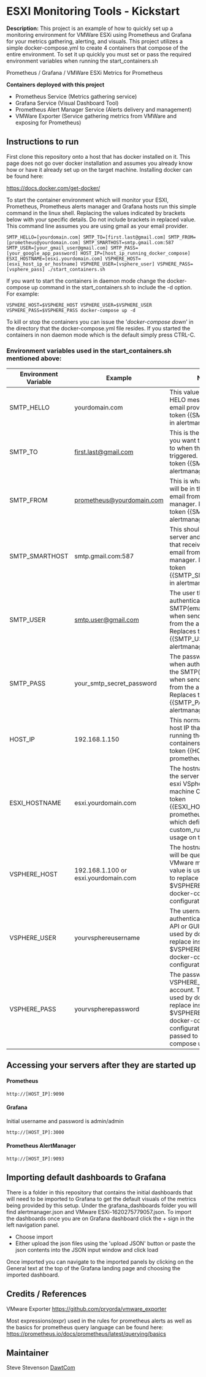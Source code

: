 
# ESXI Monitoring Tools - Kickstart

**Description:** This project is an example of how to quickly set up a monitoring environment for VMWare ESXi using Prometheus and Grafana for your metrics gathering, alerting, and visuals.   This project utilizes a simple docker-compose.yml to create 4 containers that compose of the entire environment.  To set it up quickly you must set or pass the required environment variables when running the start_containers.sh

Prometheus / Grafana / VMWare ESXi Metrics for Prometheus

**Containers deployed with this project**

 - Prometheus Service (Metrics gathering service)
 - Grafana Service (Visual Dashboard Tool)
 - Prometheus Alert Manager Service (Alerts delivery and management)
 - VMWare Exporter (Service gathering metrics from VMWare and exposing for Prometheus)


  
  ## Instructions to run
  
  First clone this repository onto a host that has docker installed on it.  This page does not go over docker installation and assumes you already know how or have it already set up on the target machine.  Installing docker can be found here: 
  
https://docs.docker.com/get-docker/

To start the container environment which will monitor your ESXI, Prometheus, Prometheus alerts manager and Grafana hosts run this simple command in the linux shell.  Replacing the values indicated by brackets below with your specific details.  Do not include brackets in replaced value.  This command line assumes you are using gmail as your email provider.

    SMTP_HELLO=[yourdomain.com] SMTP_TO=[first.last@gmail.com] SMTP_FROM=[prometheus@yourdomain.com] SMTP_SMARTHOST=smtp.gmail.com:587 SMTP_USER=[your_gmail_user@gmail.com] SMTP_PASS=[your_google_app_password] HOST_IP=[host_ip_running_docker_compose] ESXI_HOSTNAME=[esxi.yourdomain.com] VSPHERE_HOST=[esxi_host_ip_or_hostname] VSPHERE_USER=[vsphere_user] VSPHERE_PASS=[vsphere_pass] ./start_containers.sh

If you want to start the containers in daemon mode change the docker-compose up command in the start_containers.sh to include the -d option.  For example:

    VSPHERE_HOST=$VSPHERE_HOST VSPHERE_USER=$VSPHERE_USER VSPHERE_PASS=$VSPHERE_PASS docker-compose up -d

To kill or stop the containers you can issue the '*docker-compose down*' in the directory that the docker-compose.yml file resides. If you started the containers in non daemon mode which is the default simply press CTRL-C.


### Environment variables used in the start_containers.sh mentioned above:
|Environment Variable| Example| Notes |
|--|--|--|
| SMTP_HELLO |  yourdomain.com | This value is used in the HELO message to the email provider. Replaces token {{SMTP_HELLO}} in alertmanager.yml.tpl. |
| SMTP_TO | first.last@gmail.com | This is the email address you want the alerts sent to when they are triggered.  Replaces token {{SMTP_TO}} in alertmanager.yml.tpl |
| SMTP_FROM | prometheus@yourdomain.com | This is what the from line will be in the received email from the alerts manager. Replaces token {{SMTP_FROM}} in alertmanager.yml.tpl |
| SMTP_SMARTHOST | smtp.gmail.com:587 | This should be the server and port number that receives the SMTP email from the alerts manager.  Replaces token {{SMTP_SMARTHOST}} in alertmanager.yml.tpl |
| SMTP_USER | smtp.user@gmail.com | The user that will authenticate with the SMTP(email) server when sending an email from the alerts manager. Replaces token {{SMTP_USER}} in alertmanager.yml.tpl |
| SMTP_PASS | your_smtp_secret_password | The password to use when authenticating with the SMTP(email) server when sending an email from the alerts manager. Replaces token {{SMTP_PASS}} in alertmanager.yml.tpl |
| HOST_IP | 192.168.1.150 | This normally will be the host IP that you are running these docker containers on. Replaces token {{HOST_IP}} in prometheus.yml.tpl  |
| ESXI_HOSTNAME | esxi.yourdomain.com | The hostname or IP of the server hosting the esxi VSphere virtual machine OS. Replaces token {{ESXI_HOSTNAME}} in prometheus_rules.yml.tpl which defines a custom_rule for CPU usage on the esxi host.|
| VSPHERE_HOST | 192.168.1.100 or esxi.yourdomain.com | The hostname or ip that will be queried for VMware metrics. This value is used by docker to replace instances of $VSPHERE_HOST in the docker-compose.yml configuration |
| VSPHERE_USER | yourvsphereusername | The username used to authenticate to VSphere API or GUI. This value is used by docker to replace instances of $VSPHERE_USER in the docker-compose.yml configuration.  |
| VSPHERE_PASS | yourvspherepassword | The password for the VSPHERE_USER account. This value is used by docker to replace instances of $VSPHERE_PASS in the docker-compose.yml configuration and is passed to the docker-compose up command.  |

## Accessing your servers after they are started up

#### Prometheus
    http://[HOST_IP]:9090

#### Grafana 

Initial username and password is admin/admin

    http://[HOST_IP]:3000

#### Prometheus AlertManager

    http://[HOST_IP]:9093

## Importing default dashboards to Grafana

There is a folder in this repository that contains the initial dashboards that will need to be imported to Grafana to get the default visuals of the metrics being provided by this setup.  Under the grafana_dashboards folder you will find alertmanager.json and VMware ESXi-1620275779057.json.  To import the dashboards once you are on Grafana dashboard click the + sign in the left navigation panel.   

 - Choose import
 - Either upload the json files using the 'upload JSON' button or paste the json contents into the JSON input window and click load

Once imported you can navigate to the imported panels by clicking on the General text at the top of the Grafana landing page and choosing the imported dashboard.

## Credits / References
VMware Exporter
     https://github.com/pryorda/vmware_exporter

Most expressions(expr) used in the rules for prometheus alerts as well as the basics for prometheus query language can be found here:
     https://prometheus.io/docs/prometheus/latest/querying/basics

## Maintainer
  Steve Stevenson [DawtCom](https://github.com/DawtCom)